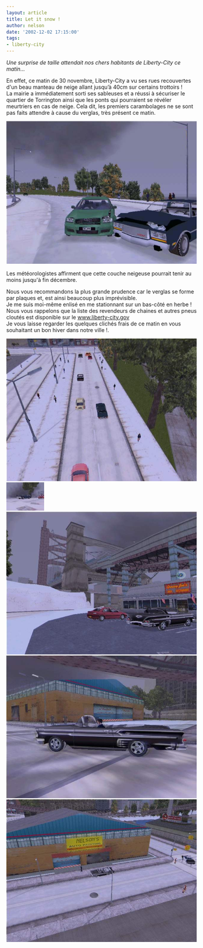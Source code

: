 ```yaml
---
layout: article
title: Let it snow !
author: nelson
date: '2002-12-02 17:15:00'
tags:
- liberty-city
---
```


_Une surprise de taille attendait nos chers habitants de Liberty-City ce matin..._

En effet, ce matin de 30 novembre, Liberty-City a vu ses rues recouvertes d'un beau manteau de neige allant jusqu’à 40cm sur certains trottoirs !  
La mairie a immédiatement sorti ses sableuses et a réussi à sécuriser le quartier de Torrington ainsi que les ponts qui pourraient se révéler meurtriers en cas de neige. Cela dit, les premiers carambolages ne se sont pas faits attendre à cause du verglas, très présent ce matin.

![](/content/images/2016/07/fsscr199.jpg)

Les météorologistes affirment que cette couche neigeuse pourrait tenir au moins jusqu'à fin décembre.

Nous vous recommandons la plus grande prudence car le verglas se forme par plaques et, est ainsi beaucoup plus imprévisible.  
Je me suis moi-même enlisé en me stationnant sur un bas-côté en herbe !  
Nous vous rappelons que la liste des revendeurs de chaines et autres pneus cloutés est disponible sur le www.liberty-city.gov  
Je vous laisse regarder les quelques clichés frais de ce matin en vous souhaitant un bon hiver dans notre ville !.

![](/content/images/2016/07/fsscr197.jpg)
![](/content/images/2016/07/fsscr198_t.jpg)
![](/content/images/2016/07/fsscr201.jpg)
![](/content/images/2016/07/fsscr202.jpg)
![](/content/images/2016/07/fsscr203.jpg)